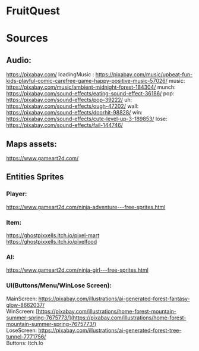 # FruitQuest
# Sources

## Audio:
https://pixabay.com/
loadingMusic : https://pixabay.com/music/upbeat-fun-kids-playful-comic-carefree-game-happy-positive-music-57026/
music: https://pixabay.com/music/ambient-midnight-forest-184304/
munch: https://pixabay.com/sound-effects/eating-sound-effect-36186/
pop: https://pixabay.com/sound-effects/pop-39222/
uh: https://pixabay.com/sound-effects/ough-47202/
wall: https://pixabay.com/sound-effects/doorhit-98828/
win: https://pixabay.com/sound-effects/cute-level-up-3-189853/
lose: https://pixabay.com/sound-effects/fail-144746/
## Maps assets:
https://www.gameart2d.com/

## Entities Sprites
### Player:
https://www.gameart2d.com/ninja-adventure---free-sprites.html
### Item: 
https://ghostpixxells.itch.io/pixel-mart  
https://ghostpixxells.itch.io/pixelfood
### AI:
https://www.gameart2d.com/ninja-girl---free-sprites.html
### UI(Buttons/Menu/WinLose Screen):
MainScreen: https://pixabay.com/illustrations/ai-generated-forest-fantasy-glow-8662037/  
WinScreen: [https://pixabay.com/illustrations/home-forest-mountain-summer-spring-7675773/](https://pixabay.com/illustrations/home-forest-mountain-summer-spring-7675773/)  
LoseScreen: https://pixabay.com/illustrations/ai-generated-forest-tree-tunnel-7771756/  
Buttons: Itch.Io



